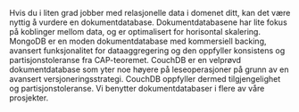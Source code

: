 Hvis du i liten grad jobber med relasjonelle data i domenet ditt, kan det være nyttig å vurdere en dokumentdatabase. Dokumentdatabasene har lite fokus på koblinger mellom data, og er optimalisert for horisontal skalering. MongoDB er en moden dokumentdatabase med kommersiell backing, avansert funksjonalitet for dataaggregering og den oppfyller konsistens og partisjonstoleranse fra CAP-teoremet. CouchDB er en velprøvd dokumentdatabase som yter noe høyere på leseoperasjoner på grunn av en avansert versjoneringsstrategi. CouchDB oppfyller dermed tilgjengelighet og partisjonstoleranse. Vi benytter dokumentdatabaser i flere av våre prosjekter.